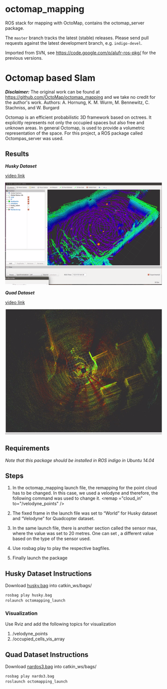 octomap_mapping
===============

ROS stack for mapping with OctoMap, contains the octomap_server package.

The `master` branch tracks the latest (stable) releases. Please send pull requests against the latest development branch, e.g. `indigo-devel`.

Imported from SVN, see https://code.google.com/p/alufr-ros-pkg/ for the previous versions.






# Octomap based Slam

***Disclaimer:*** The original work can be found at https://github.com/OctoMap/octomap_mapping and we take no credit for the author's work.
Authors: A. Hornung, K. M. Wurm, M. Bennewitz, C. Stachniss, and W. Burgard

Octomap is an efficient probabilistic 3D framework based on octrees. It explicitly represents not only the occupied spaces but also free and unknown areas. In general Octomap, is used to provide a volumetric representation of the space. For this project, a ROS package called Octompas_server was used.

## Results
***Husky Dataset***

<a href="https://drive.google.com/file/d/1rU3aXs5g2d_ciipC6XRWltZgh0Zybvik/view?usp=sharing">video link</a>

<img src="imgs/octomap.png" width="712pix" />

***Quad Dataset***

<a href="https://drive.google.com/file/d/1WFh_8XqtnBgP5Ufzq6dLM6HAzVguAhqJ/view?usp=sharing">video link</a>

<img src="imgs/octomap_quad.png" width="712pix" />

## Requirements
*Note that this package should be installed in ROS indigo in Ubuntu 14.04*

## Steps
1. In the octomap_mapping launch file, the remapping for the point cloud has to be changed. In this case, we used a velodyne and therefore, the following command was used to change it.
<remap ="cloud_in" to="/velodyne_points" />

2.  The fixed frame in the launch file was set to
“World” for Husky dataset and “Velodyne” for
Quadcopter dataset.
3. In the same launch file, there is another section called
the sensor max, where the value was set to 20 metres.
One can set , a different value based on the
type of the sensor used.
4. Use rosbag play to play the respective bagfiles.
5.  Finally launch the package

## Husky Dataset Instructions
Download [husky.bag](https://drive.google.com/file/d/1QqVY7z-3ojrfrI3Q6LTY4Ui_0nkOpEqO/view?usp=sharing) into catkin_ws/bags/

```bash
rosbag play husky.bag
rolaunch octomapping_launch
```
### Visualization
Use Rviz and add the following topics for visualization
1. /velodyne_points
2. /occupied_cells_vis_array

## Quad Dataset Instructions
Download [nardos3.bag](https://drive.google.com/file/d/1jjilcRgPEUWECLCSd0r0EZuduAeX_RGM/view?usp=sharing) into catkin_ws/bags/

```bash
rosbag play nardo3.bag
roslaunch octomapping_launch
```


